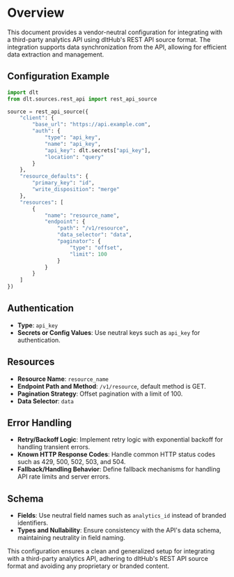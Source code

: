 # Overview

This document provides a vendor-neutral configuration for integrating with a third-party analytics API using dltHub's REST API source format. The integration supports data synchronization from the API, allowing for efficient data extraction and management.

## Configuration Example

```python
import dlt
from dlt.sources.rest_api import rest_api_source

source = rest_api_source({
    "client": {
        "base_url": "https://api.example.com",
        "auth": {
            "type": "api_key",
            "name": "api_key",
            "api_key": dlt.secrets["api_key"],
            "location": "query"
        }
    },
    "resource_defaults": {
        "primary_key": "id",
        "write_disposition": "merge"
    },
    "resources": [
        {
            "name": "resource_name",
            "endpoint": {
                "path": "/v1/resource",
                "data_selector": "data",
                "paginator": {
                    "type": "offset",
                    "limit": 100
                }
            }
        }
    ]
})
```

## Authentication

- **Type**: `api_key`
- **Secrets or Config Values**: Use neutral keys such as `api_key` for authentication.

## Resources

- **Resource Name**: `resource_name`
- **Endpoint Path and Method**: `/v1/resource`, default method is GET.
- **Pagination Strategy**: Offset pagination with a limit of 100.
- **Data Selector**: `data`

## Error Handling

- **Retry/Backoff Logic**: Implement retry logic with exponential backoff for handling transient errors.
- **Known HTTP Response Codes**: Handle common HTTP status codes such as 429, 500, 502, 503, and 504.
- **Fallback/Handling Behavior**: Define fallback mechanisms for handling API rate limits and server errors.

## Schema

- **Fields**: Use neutral field names such as `analytics_id` instead of branded identifiers.
- **Types and Nullability**: Ensure consistency with the API's data schema, maintaining neutrality in field naming.

This configuration ensures a clean and generalized setup for integrating with a third-party analytics API, adhering to dltHub's REST API source format and avoiding any proprietary or branded content.